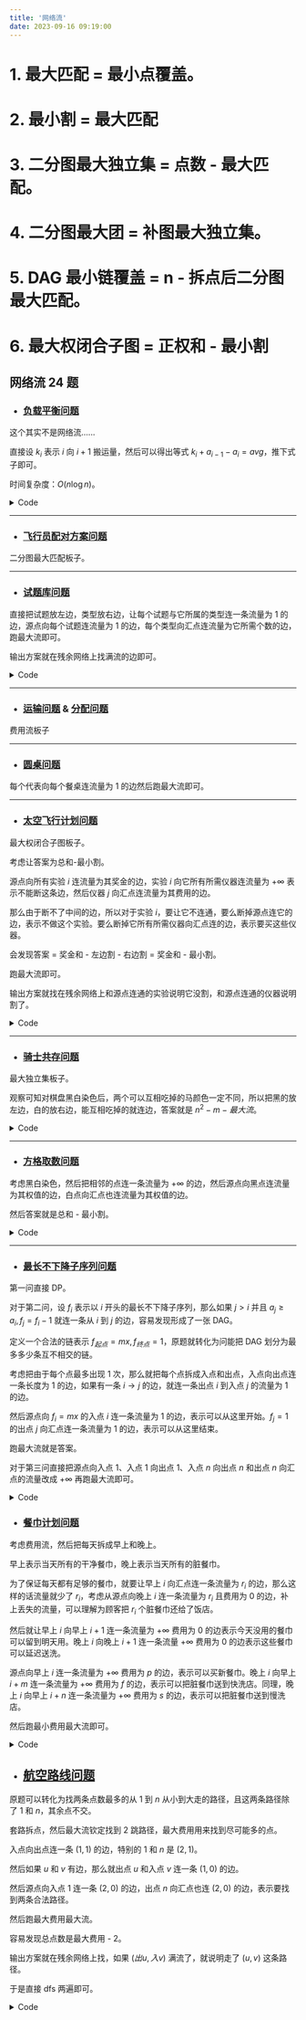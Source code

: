 ```yaml
---
title: '网络流'
date: 2023-09-16 09:19:00
---
```


# 1. 最大匹配 = 最小点覆盖。
# 2. 最小割 = 最大匹配
# 3. 二分图最大独立集 = 点数 - 最大匹配。
# 4. 二分图最大团 = 补图最大独立集。
# 5. DAG 最小链覆盖 = n - 拆点后二分图最大匹配。
# 6. 最大权闭合子图 = 正权和 - 最小割

## 网络流 24 题

- ### [负载平衡问题](https://www.luogu.com.cn/problem/P4016)

这个其实不是网络流......

直接设 $k_i$ 表示 $i$ 向 $i + 1$ 搬运量，然后可以得出等式 $k_i+a_{i-1}-a_i=avg$，推下式子即可。

时间复杂度：$O(n\log n)$。

<details>
<summary>Code</summary>

```cpp
#include <bits/stdc++.h>

#define int int64_t

const int kMaxN = 105;

int n;
int a[kMaxN], c[kMaxN];

void dickdreamer() {
  std::cin >> n;
  int sum = 0, avg;
  for (int i = 1; i <= n; ++i) {
    std::cin >> a[i];
    sum += a[i];
  }
  avg = sum / n;
  std::vector<int> v = {0};
  int sc = 0;
  for (int i = 2; i <= n; ++i) {
    c[i] = a[i] - avg;
    sc += c[i];
    v.emplace_back(sc);
  }
  std::sort(v.begin(), v.end());
  int x = v[v.size() / 2], ans = 0;
  for (auto y : v)
    ans += abs(y - x);
  std::cout << ans << '\n';
}

int32_t main() {
#ifdef ORZXKR
  freopen("in.txt", "r", stdin);
  freopen("out.txt", "w", stdout);
#endif
  std::ios::sync_with_stdio(0), std::cin.tie(0), std::cout.tie(0);
  int T = 1;
  // std::cin >> T;
  while (T--) dickdreamer();
  // std::cerr << 1.0 * clock() / CLOCKS_PER_SEC << "s\n";
  return 0;
}
```
</details>

---

- ### [飞行员配对方案问题](https://www.luogu.com.cn/problem/P2756)

二分图最大匹配板子。

---

- ### [试题库问题](https://www.luogu.com.cn/problem/P2763)

直接把试题放左边，类型放右边，让每个试题与它所属的类型连一条流量为 $1$ 的边，源点向每个试题连流量为 $1$ 的边，每个类型向汇点连流量为它所需个数的边，跑最大流即可。

输出方案就在残余网络上找满流的边即可。

<details>
<summary>Code</summary>

```cpp
#include <bits/stdc++.h>

#define int int64_t

const int kMaxN = 2e3 + 5, kMaxM = 3e4 + 5, kInf = 0x3f3f3f3f;

struct Edge {
  int v, w, pre;
} e[kMaxM];

int k, n, m, s, t, tot = 1;
int tail[kMaxN], cur[kMaxN], idx[kMaxN][kMaxN], dep[kMaxN];
bool vis[kMaxN];

void adde(int u, int v, int w) { e[++tot] = {v, w, tail[u]}, tail[u] = idx[u][v] = tot; }
void add(int u, int v, int w) { adde(u, v, w), adde(v, u, 0); }

bool bfs() {
  for (int i = 1; i <= t; ++i)
    cur[i] = tail[i], vis[i] = 0, dep[i] = kInf;
  std::queue<int> q;
  q.emplace(s), dep[s] = 0, vis[s] = 1;
  for (; !q.empty();) {
    int u = q.front();
    q.pop();
    for (int i = tail[u]; i; i = e[i].pre) {
      int v = e[i].v;
      if (!e[i].w || vis[v]) continue;
      dep[v] = dep[u] + 1, q.emplace(v), vis[v] = 1;
    }
  }
  return vis[t];
}

int dfs(int u, int lim) {
  if (u == t || !lim) return lim;
  int flow = 0;
  for (int &i = cur[u]; i; i = e[i].pre) {
    int v = e[i].v, w = e[i].w;
    if (w && dep[v] == dep[u] + 1) {
      int fl = dfs(v, std::min(lim, w));
      if (!fl) dep[v] = kInf;
      e[i].w -= fl, e[i ^ 1].w += fl;
      lim -= fl, flow += fl;
      if (!lim) break;
    }
  }
  return flow;
}

void dickdreamer() {
  std::cin >> k >> n;
  s = n + k + 1, t = n + k + 2;
  for (int i = 1; i <= k; ++i) {
    int x;
    std::cin >> x;
    add(i + n, t, x);
    m += x;
  }
  for (int i = 1; i <= n; ++i) {
    int p, x;
    std::cin >> p;
    for (; p; --p) {
      std::cin >> x;
      add(i, x + n, kInf);
    }
    add(s, i, 1);
  }
  int ans = 0;
  for (; bfs(); ans += dfs(s, kInf)) {}
  if (ans < m) {
    std::cout << "No Solution!\n";
    return;
  }
  for (int i = 1; i <= k; ++i) {
    std::cout << i << ": ";
    for (int j = 1; j <= n; ++j)
      if (e[idx[i + n][j]].w)
        std::cout << j << ' ';
    std::cout << '\n';
  }
}

int32_t main() {
#ifdef ORZXKR
  freopen("in.txt", "r", stdin);
  freopen("out.txt", "w", stdout);
#endif
  std::ios::sync_with_stdio(0), std::cin.tie(0), std::cout.tie(0);
  int T = 1;
  // std::cin >> T;
  while (T--) dickdreamer();
  // std::cerr << 1.0 * clock() / CLOCKS_PER_SEC << "s\n";
  return 0;
}
```
</details>

---

- ### [运输问题](https://www.luogu.com.cn/problem/P4015) & [分配问题](https://www.luogu.com.cn/problem/P4014)

费用流板子

---

- ### [圆桌问题](https://www.luogu.com.cn/problem/P3254)

每个代表向每个餐桌连流量为 $1$ 的边然后跑最大流即可。

---

- ### [太空飞行计划问题](https://www.luogu.com.cn/problem/P2762)

最大权闭合子图板子。

考虑让答案为总和-最小割。

源点向所有实验 $i$ 连流量为其奖金的边，实验 $i$ 向它所有所需仪器连流量为 $+\infty$ 表示不能断这条边，然后仪器 $j$ 向汇点连流量为其费用的边。

那么由于断不了中间的边，所以对于实验 $i$，要让它不连通，要么断掉源点连它的边，表示不做这个实验。要么断掉它所有所需仪器向汇点连的边，表示要买这些仪器。

会发现答案 = 奖金和 - 左边割 - 右边割 = 奖金和 - 最小割。

跑最大流即可。

输出方案就找在残余网络上和源点连通的实验说明它没割，和源点连通的仪器说明割了。

<details>
<summary>Code</summary>

```cpp
#include <bits/stdc++.h>

// #define int int64_t

const int kMaxN = 105, kMaxM = 1e5 + 5, kInf = 1e9;

struct Edge {
  int v, w, pre;
} e[kMaxM];

int n, m, s, t, sum, tot = 1;
int tail[kMaxN], cur[kMaxN], idx[kMaxN][kMaxN], dep[kMaxN];
bool vis[kMaxN];

void adde(int u, int v, int w) { e[++tot] = {v, w, tail[u]}, tail[u] = idx[u][v] = tot; }
void add(int u, int v, int w) { adde(u, v, w), adde(v, u, 0); }

bool bfs() {
  for (int i = 1; i <= t; ++i)
    cur[i] = tail[i], vis[i] = 0, dep[i] = kInf;
  std::queue<int> q;
  q.emplace(s), dep[s] = 0, vis[s] = 1;
  for (; !q.empty();) {
    int u = q.front();
    q.pop();
    for (int i = tail[u]; i; i = e[i].pre) {
      int v = e[i].v;
      if (!e[i].w || vis[v]) continue;
      dep[v] = dep[u] + 1, q.emplace(v), vis[v] = 1;
    }
  }
  return vis[t];
}

int dfs(int u, int lim) {
  if (u == t || !lim) return lim;
  int flow = 0;
  for (int &i = cur[u]; i; i = e[i].pre) {
    int v = e[i].v, w = e[i].w;
    if (w && dep[v] == dep[u] + 1) {
      int fl = dfs(v, std::min(lim, w));
      if (!fl) dep[v] = kInf;
      e[i].w -= fl, e[i ^ 1].w += fl;
      lim -= fl, flow += fl;
      if (!lim) break;
    }
  }
  return flow;
}

void dickdreamer() {
  std::cin >> n >> m;
  s = n + m + 1, t = n + m + 2;
  for (int i = 1; i <= n; ++i) {
    int num = 0, fl = 0;
    std::string str;
    getline(std::cin, str);
    while (!str.size()) getline(std::cin, str);
    str += '\n';
    for (auto c : str) {
      if (isdigit(c)) {
        num = 10 * num + c - '0';
      } else {
        if (!fl) add(s, i, num), sum += num, fl = 1;
        else add(i, num + n, kInf);
        num = 0;
      }
    }
  }
  for (int i = 1; i <= m; ++i) {
    int val;
    std::cin >> val;
    add(i + n, t, val);
  }
  int ans = 0;
  for (; bfs(); ans += dfs(s, kInf)) {}
  for (int i = 1; i <= n; ++i)
    if (dep[i] <= t)
      std::cout << i << ' ';
  std::cout << '\n';
  for (int i = 1; i <= m; ++i)
    if (dep[i + n] <= t)
      std::cout << i << ' ';
  std::cout << '\n' << sum - ans << '\n';
}

int32_t main() {
#ifdef ORZXKR
  freopen("in.txt", "r", stdin);
  freopen("out.txt", "w", stdout);
#endif
  std::ios::sync_with_stdio(0), std::cin.tie(0), std::cout.tie(0);
  int T = 1;
  // std::cin >> T;
  while (T--) dickdreamer();
  // std::cerr << 1.0 * clock() / CLOCKS_PER_SEC << "s\n";
  return 0;
}
```
</details>

---

- ### [骑士共存问题](https://www.luogu.com.cn/problem/P3355)

最大独立集板子。

观察可知对棋盘黑白染色后，两个可以互相吃掉的马颜色一定不同，所以把黑的放左边，白的放右边，能互相吃掉的就连边，答案就是 $n^2-m-最大流$。

<details>
<summary>Code</summary>

```cpp
#include <bits/stdc++.h>

// #define int int64_t

const int kMaxN = 4e4 + 5, kMaxM = 1e6 + 5, kInf = 1e9;
const int kD[][2] = {{-2, 1}, {-1, 2}, {1, 2}, {2, 1}, {2, -1}, {1, -2}, {-1, -2}, {-2, -1}};

struct Edge {
  int v, w, pre;
} e[kMaxM];

int n, m, s, t, tot = 1;
int cnt[2], idx[205][205], tail[kMaxN], cur[kMaxN], dep[kMaxN];
bool ob[205][205], vis[kMaxN];

void adde(int u, int v, int w) { e[++tot] = {v, w, tail[u]}, tail[u] = tot; }
void add(int u, int v, int w) { adde(u, v, w), adde(v, u, 0); }

bool bfs() {
  std::queue<int> q;
  for (int i = 1; i <= t; ++i)
    vis[i] = 0, dep[i] = kInf, cur[i] = tail[i];
  q.emplace(s), dep[s] = 0, vis[s] = 1;
  for (; !q.empty();) {
    int u = q.front();
    q.pop();
    for (int i = tail[u]; i; i = e[i].pre) {
      int v = e[i].v;
      if (!e[i].w || vis[v]) continue;
      vis[v] = 1, dep[v] = dep[u] + 1, q.emplace(v);
    }
  }
  return vis[t];
}

int dfs(int u, int lim) {
  if (u == t || !lim) return lim;
  int flow = 0;
  for (int &i = cur[u]; i; i = e[i].pre) {
    int v = e[i].v, w = e[i].w;
    if (w && dep[v] == dep[u] + 1) {
      int fl = dfs(v, std::min(lim, w));
      if (!fl) dep[v] = kInf;
      e[i].w -= fl, e[i ^ 1].w += fl;
      lim -= fl, flow += fl;
      if (!lim) break;
    }
  }
  return flow;
}

void dickdreamer() {
  std::cin >> n >> m;
  for (int i = 1; i <= m; ++i) {
    int x, y;
    std::cin >> x >> y;
    ob[x][y] = 1;
  }
  for (int i = 1; i <= n; ++i) {
    for (int j = 1; j <= n; ++j) {
      if (ob[i][j]) continue;
      idx[i][j] = ++cnt[(i + j) & 1];
    }
  }
  s = cnt[0] + cnt[1] + 1, t = cnt[0] + cnt[1] + 2;
  for (int i = 1; i <= n; ++i) {
    for (int j = 1; j <= n; ++j) {
      if (ob[i][j]) continue;
      if ((i + j) & 1) idx[i][j] += cnt[0];
    }
  }
  for (int i = 1; i <= cnt[0]; ++i)
    add(s, i, 1);
  for (int i = 1; i <= cnt[1]; ++i)
    add(i + cnt[0], t, 1);
  for (int i = 1; i <= n; ++i) {
    for (int j = 1; j <= n; ++j) {
      if (ob[i][j] || ((i + j) & 1)) continue;
      for (auto [dx, dy] : kD) {
        int ti = i + dx, tj = j + dy;
        if (ti < 1 || ti > n || tj < 1 || tj > n || ob[ti][tj]) continue;
        add(idx[i][j], idx[ti][tj], 1);
      }
    }
  }
  int ans = 0;
  for (; bfs(); ans += dfs(s, kInf)) {}
  std::cout << cnt[0] + cnt[1] - ans << '\n';
}

int32_t main() {
#ifdef ORZXKR
  freopen("in.txt", "r", stdin);
  freopen("out.txt", "w", stdout);
#endif
  std::ios::sync_with_stdio(0), std::cin.tie(0), std::cout.tie(0);
  int T = 1;
  // std::cin >> T;
  while (T--) dickdreamer();
  // std::cerr << 1.0 * clock() / CLOCKS_PER_SEC << "s\n";
  return 0;
}
```
</details>

---

- ### [方格取数问题](https://www.luogu.com.cn/problem/P2774)

考虑黑白染色，然后把相邻的点连一条流量为 $+\infty$ 的边，然后源点向黑点连流量为其权值的边，白点向汇点也连流量为其权值的边。

然后答案就是总和 - 最小割。

<details>
<summary>Code</summary>

```cpp
#include <bits/stdc++.h>

// #define int int64_t

const int kMaxN = 1e4 + 5, kMaxM = 1e5 + 5, kInf = 1e9;
const int kD[][2] = {{-1, 0}, {0, 1}, {1, 0}, {0, -1}};

struct Edge {
  int v, w, pre;
} e[kMaxM];

int n, m, s, t, sum, tot = 1;
int cnt[2], a[105][105], idx[105][105];
int tail[kMaxN], cur[kMaxN], dep[kMaxN];
bool vis[kMaxN];

int getid(int x, int y) {
  return (x - 1) * m + y;
}

void adde(int u, int v, int w) { e[++tot] = {v, w, tail[u]}, tail[u] = tot; }
void add(int u, int v, int w) { adde(u, v, w), adde(v, u, 0); }

bool bfs() {
  std::queue<int> q;
  for (int i = 1; i <= t; ++i)
    vis[i] = 0, dep[i] = kInf, cur[i] = tail[i];
  q.emplace(s), dep[s] = 0, vis[s] = 1;
  for (; !q.empty();) {
    int u = q.front();
    q.pop();
    for (int i = tail[u]; i; i = e[i].pre) {
      int v = e[i].v;
      if (!e[i].w || vis[v]) continue;
      vis[v] = 1, dep[v] = dep[u] + 1, q.emplace(v);
    }
  }
  return vis[t];
}

int dfs(int u, int lim) {
  if (u == t || !lim) return lim;
  int flow = 0;
  for (int &i = cur[u]; i; i = e[i].pre) {
    int v = e[i].v, w = e[i].w;
    if (w && dep[v] == dep[u] + 1) {
      int fl = dfs(v, std::min(lim, w));
      if (!fl) dep[v] = kInf;
      e[i].w -= fl, e[i ^ 1].w += fl;
      lim -= fl, flow += fl;
      if (!lim) break;
    }
  }
  return flow;
}

void dickdreamer() {
  std::cin >> n >> m;
  s = n * m + 1, t = n * m + 2;
  for (int i = 1; i <= n; ++i) {
    for (int j = 1; j <= m; ++j) {
      std::cin >> a[i][j];
      sum += a[i][j];
      if ((i + j) & 1) add(s, getid(i, j), a[i][j]);
      else add(getid(i, j), t, a[i][j]);
    }
  }
  for (int i = 1; i <= n; ++i) {
    for (int j = 1; j <= m; ++j) {
      if (!((i + j) & 1)) continue;
      for (auto [dx, dy] : kD) {
        int ti = i + dx, tj = j + dy;
        if (ti < 1 || ti > n || tj < 1 || tj > m) continue;
        add(getid(i, j), getid(ti, tj), kInf);
      }
    }
  }
  int ans = 0;
  for (; bfs(); ans += dfs(s, kInf)) {}
  std::cout << sum - ans << '\n';
}

int32_t main() {
#ifdef ORZXKR
  freopen("in.txt", "r", stdin);
  freopen("out.txt", "w", stdout);
#endif
  std::ios::sync_with_stdio(0), std::cin.tie(0), std::cout.tie(0);
  int T = 1;
  // std::cin >> T;
  while (T--) dickdreamer();
  // std::cerr << 1.0 * clock() / CLOCKS_PER_SEC << "s\n";
  return 0;
}
```
</details>

---

- ### [最长不下降子序列问题](https://www.luogu.com.cn/problem/P2766)

第一问直接 DP。

对于第二问，设 $f_{i}$ 表示以 $i$ 开头的最长不下降子序列，那么如果 $j>i$ 并且 $a_j\geq a_i,f_j=f_i-1$ 就连一条从 $i$ 到 $j$ 的边，容易发现形成了一张 DAG。

定义一个合法的链表示 $f_{起点}=mx,f_{终点}=1$，原题就转化为问能把 DAG 划分为最多多少条互不相交的链。

考虑把由于每个点最多出现 $1$ 次，那么就把每个点拆成入点和出点，入点向出点连一条长度为 $1$ 的边，如果有一条 $i\to j$ 的边，就连一条出点 $i$ 到入点 $j$ 的流量为 $1$ 的边。

然后源点向 $f_i=mx$ 的入点 $i$ 连一条流量为 $1$ 的边，表示可以从这里开始。$f_j=1$ 的出点 $j$ 向汇点连一条流量为 $1$ 的边，表示可以从这里结束。

跑最大流就是答案。

对于第三问直接把源点向入点 $1$、入点 $1$ 向出点 $1$、入点 $n$ 向出点 $n$ 和出点 $n$ 向汇点的流量改成 $+\infty$ 再跑最大流即可。

<details>
<summary>Code</summary>

```cpp
#include <bits/stdc++.h>

// #define int int64_t

const int kMaxN = 1005, kMaxM = 1e6 + 5, kInf = 1e9;

struct Edge {
  int v, w, pre;
} e[kMaxM];

int n, s, t, tot = 1;
int a[kMaxN], f[kMaxN];
int tail[kMaxN], cur[kMaxN], dep[kMaxN];
bool vis[kMaxN];

void init() {
  tot = 1;
  memset(tail, 0, sizeof(tail));
}

void adde(int u, int v, int w) { e[++tot] = {v, w, tail[u]}, tail[u] = tot; }
void add(int u, int v, int w) { adde(u, v, w), adde(v, u, 0); }

bool bfs() {
  std::queue<int> q;
  for (int i = 1; i <= t; ++i)
    vis[i] = 0, dep[i] = kInf, cur[i] = tail[i];
  q.emplace(s), dep[s] = 0, vis[s] = 1;
  for (; !q.empty();) {
    int u = q.front();
    q.pop();
    for (int i = tail[u]; i; i = e[i].pre) {
      int v = e[i].v;
      if (!e[i].w || vis[v]) continue;
      vis[v] = 1, dep[v] = dep[u] + 1, q.emplace(v);
    }
  }
  return vis[t];
}

int dfs(int u, int lim) {
  if (u == t || !lim) return lim;
  int flow = 0;
  for (int &i = cur[u]; i; i = e[i].pre) {
    int v = e[i].v, w = e[i].w;
    if (w && dep[v] == dep[u] + 1) {
      int fl = dfs(v, std::min(lim, w));
      if (!fl) dep[v] = kInf;
      e[i].w -= fl, e[i ^ 1].w += fl;
      lim -= fl, flow += fl;
      if (!lim) break;
    }
  }
  return flow;
}

void dickdreamer() {
  std::cin >> n;
  s = 2 * n + 1, t = 2 * n + 2;
  for (int i = 1; i <= n; ++i)
    std::cin >> a[i];
  if (n == 1) { std::cout << "1\n1\n1\n"; return; }
  int mx = 0;
  for (int i = n; i; --i) {
    f[i] = 1;
    for (int j = i + 1; j <= n; ++j) {
      if (a[j] >= a[i] && f[j] + 1 > f[i])
        f[i] = f[j] + 1;
    }
    mx = std::max(mx, f[i]);
  }
  std::cout << mx << '\n';
  for (int i = 1; i <= n; ++i) {
    if (f[i] == mx) add(s, i, 1);
    if (f[i] == 1) add(i + n, t, 1);
    add(i, i + n, 1);
    for (int j = i + 1; j <= n; ++j)
      if (a[j] >= a[i] && f[j] + 1 == f[i])
        add(i + n, j, 1);
  }
  int ans = 0;
  for (; bfs(); ans += dfs(s, kInf)) {}
  std::cout << ans << '\n';
  init();
  for (int i = 1; i <= n; ++i) {
    if (f[i] == mx) add(s, i, (i == 1 ? kInf : 1));
    if (f[i] == 1) add(i + n, t, (i == n ? kInf : 1));
    add(i, i + n, (i == 1 || i == n) ? kInf : 1);
    for (int j = i + 1; j <= n; ++j)
      if (a[j] >= a[i] && f[j] + 1 == f[i])
        add(i + n, j, 1);
  }
  ans = 0;
  for (; bfs(); ans += dfs(s, kInf)) {}
  std::cout << ans << '\n';
}

int32_t main() {
#ifdef ORZXKR
  freopen("in.txt", "r", stdin);
  freopen("out.txt", "w", stdout);
#endif
  std::ios::sync_with_stdio(0), std::cin.tie(0), std::cout.tie(0);
  int T = 1;
  // std::cin >> T;
  while (T--) dickdreamer();
  // std::cerr << 1.0 * clock() / CLOCKS_PER_SEC << "s\n";
  return 0;
}
```
</details>

- ### [餐巾计划问题](https://www.luogu.com.cn/problem/P1251)


考虑费用流，然后把每天拆成早上和晚上。

早上表示当天所有的干净餐巾，晚上表示当天所有的脏餐巾。

为了保证每天都有足够的餐巾，就要让早上 $i$ 向汇点连一条流量为 $r_i$ 的边，那么这样的话流量就少了 $r_i$，考虑从源点向晚上 $i$ 连一条流量为 $r_i$ 且费用为 $0$ 的边，补上丢失的流量，可以理解为顾客把 $r_i$ 个脏餐巾还给了饭店。

然后就让早上 $i$ 向早上 $i+1$ 连一条流量为 $+\infty$ 费用为 $0$ 的边表示今天没用的餐巾可以留到明天用。晚上 $i$ 向晚上 $i+1$ 连一条流量 $+\infty$ 费用为 $0$ 的边表示这些餐巾可以延迟送洗。

源点向早上 $i$ 连一条流量为 $+\infty$ 费用为 $p$ 的边，表示可以买新餐巾。晚上 $i$ 向早上 $i+m$ 连一条流量为 $+\infty$ 费用为 $f$ 的边，表示可以把脏餐巾送到快洗店。同理，晚上 $i$ 向早上 $i+n$ 连一条流量为 $+\infty$ 费用为 $s$ 的边，表示可以把脏餐巾送到慢洗店。

然后跑最小费用最大流即可。

<details>
<summary>Code</summary>

```cpp
#include <bits/stdc++.h>

#define int int64_t

const int kMaxN = 1e4 + 5, kMaxM = 1e5 + 5, kInf = 1e9;

struct Edge {
  int v, flow, cost, pre;
} e[kMaxM];

int n, s, t, tot = 1, ans;
int _p, _m, _f, _n, _s, r[kMaxN];
int tail[kMaxN], cur[kMaxN], dis[kMaxN];
bool inq[kMaxN], vis[kMaxN];

int getid(int x, int op) { // 0 : 早, 1 : 晚
  return x + op * n;
}

void adde(int u, int v, int f, int c) { e[++tot] = {v, f, c, tail[u]}, tail[u] = tot; }
void add(int u, int v, int f, int c) { adde(u, v, f, c), adde(v, u, 0, -c); }

bool spfa() {
  for (int i = 1; i <= t; ++i) {
    inq[i] = vis[i] = 0;
    cur[i] = tail[i];
    dis[i] = kInf;
  }
  std::queue<int> q;
  q.emplace(s), dis[s] = 0, vis[s] = 1;
  for (; !q.empty();) {
    int u = q.front();
    q.pop();
    vis[u] = 0;
    for (int i = tail[u]; i; i = e[i].pre) {
      int v = e[i].v, w = e[i].cost, f = e[i].flow;
      if (!f) continue;
      if (dis[v] > dis[u] + w) {
        dis[v] = dis[u] + w;
        if (!vis[v]) q.emplace(v), vis[v] = 1;
      }
    }
  }
  return dis[t] != kInf;
}

int dfs(int u, int lim) {
  if (u == t || !lim) {
    ans += dis[t] * lim;
    return lim;
  }
  vis[u] = 1;
  int flow = 0;
  for (int &i = cur[u]; i; i = e[i].pre) {
    int v = e[i].v;
    if (dis[v] == dis[u] + e[i].cost && e[i].flow && !vis[v]) {
      int fl = dfs(v, std::min(lim, e[i].flow));
      e[i].flow -= fl, e[i ^ 1].flow += fl;
      flow += fl, lim -= fl;
      if (!lim) break;
    }
  }
  vis[u] = 0;
  return flow;
}

void dickdreamer() {
  std::cin >> n;
  s = 2 * n + 1, t = 2 * n + 2;
  for (int i = 1; i <= n; ++i) {
    std::cin >> r[i];
    add(s, getid(i, 1), r[i], 0);
    add(getid(i, 0), t, r[i], 0);
    if (i < n) {
      add(getid(i, 0), getid(i + 1, 0), kInf, 0);
      add(getid(i, 1), getid(i + 1, 1), kInf, 0);
    }
  }
  std::cin >> _p >> _m >> _f >> _n >> _s;
  for (int i = 1; i <= n; ++i) {
    add(s, getid(i, 0), kInf, _p);
    if (i <= n - _m) add(getid(i, 1), getid(i + _m, 0), kInf, _f);
    if (i <= n - _n) add(getid(i, 1), getid(i + _n, 0), kInf, _s);
  }
  for (; spfa(); dfs(s, kInf)) {}
  std::cout << ans << '\n';
}

int32_t main() {
#ifdef ORZXKR
  freopen("in.txt", "r", stdin);
  freopen("out.txt", "w", stdout);
#endif
  std::ios::sync_with_stdio(0), std::cin.tie(0), std::cout.tie(0);
  int T = 1;
  // std::cin >> T;
  while (T--) dickdreamer();
  // std::cerr << 1.0 * clock() / CLOCKS_PER_SEC << "s\n";
  return 0;
}
```
</details>

- ## [航空路线问题](https://www.luogu.com.cn/problem/P2770)

原题可以转化为找两条点数最多的从 $1$ 到 $n$ 从小到大走的路径，且这两条路径除了 $1$ 和 $n$，其余点不交。

套路拆点，然后最大流钦定找到 $2$ 跳路径，最大费用用来找到尽可能多的点。

入点向出点连一条 $(1,1)$ 的边，特别的 $1$ 和 $n$ 是 $(2,1)$。

然后如果 $u$ 和 $v$ 有边，那么就出点 $u$ 和入点 $v$ 连一条 $(1, 0)$ 的边。

然后源点向入点 $1$ 连一条 $(2, 0)$ 的边，出点 $n$ 向汇点也连 $(2,0)$ 的边，表示要找到两条合法路径。

然后跑最大费用最大流。

容易发现总点数是最大费用 - 2。

输出方案就在残余网络上找，如果 $(出u,入v)$ 满流了，就说明走了 $(u,v)$ 这条路径。

于是直接 dfs 两遍即可。

<details>
<summary>Code</summary>

```cpp
#include <bits/stdc++.h>

// #define int int64_t

const int kMaxN = 205, kMaxM = 1e5 + 5, kInf = 1e9;

struct Edge {
  int v, flow, cost, pre;
} e[kMaxM];

int n, m, s, t, tot = 1;
int tail[kMaxN], cur[kMaxN], dis[kMaxN], ed[kMaxN][kMaxN];
std::string name[kMaxN];
bool vis[kMaxN];
std::map<std::string, int> idx;
std::vector<int> v[2];

void adde(int u, int v, int f, int c) { e[++tot] = {v, f, c, tail[u]}, tail[u] = tot, ed[u][v] = tot; }
void add(int u, int v, int f, int c) { adde(u, v, f, c), adde(v, u, 0, -c); }

bool spfa() {
  for (int i = 1; i <= t; ++i) {
    vis[i] = 0, dis[i] = -kInf, cur[i] = tail[i];
  }
  std::queue<int> q;
  q.emplace(s), dis[s] = 0, vis[s] = 1;
  for (; !q.empty();) {
    int u = q.front();
    q.pop();
    vis[u] = 0;
    for (int i = tail[u]; i; i = e[i].pre) {
      int v = e[i].v, w = e[i].cost, f = e[i].flow;
      if (!f) continue;
      if (dis[v] < dis[u] + w) {
        dis[v] = dis[u] + w;
        if (!vis[v]) q.emplace(v), vis[v] = 1;
      }
    }
  }
  return dis[t] != -kInf;
}

int dfs(int u, int lim) {
  if (u == t || !lim) return lim;
  vis[u] = 1;
  int flow = 0;
  for (int &i = cur[u]; i; i = e[i].pre) {
    int v = e[i].v;
    if (dis[v] == dis[u] + e[i].cost && e[i].flow && !vis[v]) {
      int fl = dfs(v, std::min(lim, e[i].flow));
      if (!fl) dis[v] = kInf;
      e[i].flow -= fl, e[i ^ 1].flow += fl;
      flow += fl, lim -= fl;
      if (!lim) break;
    }
  }
  vis[u] = 0;
  return flow;
}

bool check(int u, int v) {
  return e[ed[u][v + n] ^ 1].flow;
}

void _dfs(int u, int o) {
  if (u == n) return;
  v[o].emplace_back(u);
  vis[u] = 1;
  for (int i = u + 1; i <= n; ++i) {
    if (!vis[i] && check(u, i)) {
      return _dfs(i, o);
    }
  }
}

void dickdreamer() {
  std::cin >> n >> m;
  s = 2 * n + 1, t = 2 * n + 2;
  for (int i = 1; i <= n; ++i) {
    std::string str;
    std::cin >> str;
    name[i] = str;
    idx[str] = i;
    add(i + n, i, 1 + (i == n), 1);
  }
  for (int i = 1; i <= m; ++i) {
    std::string s, t;
    int u, v;
    std::cin >> s >> t;
    u = idx[s], v = idx[t];
    if (u > v) std::swap(u, v);
    add(u, v + n, kInf, 0);
  }
  add(s, 1, 2, 0), add(n, t, 2, 0);
  int flow = 0;
  for (; spfa(); flow += dfs(s, kInf)) {}
  if (flow < 2) {
    std::cout << "No Solution!\n";
    return;
  }
  assert(flow == 2);
  memset(vis, 0, sizeof(vis));
  _dfs(1, 0), _dfs(1, 1);
  std::reverse(v[1].begin(), v[1].end());
  std::cout << v[0].size() + v[1].size() << '\n';
  for (auto x : v[0]) std::cout << name[x] << '\n';
  std::cout << name[n] << '\n';
  for (auto x : v[1]) std::cout << name[x] << '\n';
}

int32_t main() {
#ifdef ORZXKR
  freopen("in.txt", "r", stdin);
  freopen("out.txt", "w", stdout);
#endif
  std::ios::sync_with_stdio(0), std::cin.tie(0), std::cout.tie(0);
  int T = 1;
  // std::cin >> T;
  while (T--) dickdreamer();
  // std::cerr << 1.0 * clock() / CLOCKS_PER_SEC << "s\n";
  return 0;
}
```
</details>
